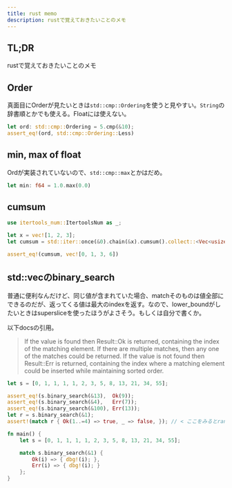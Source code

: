 ```yaml
---
title: rust memo
description: rustで覚えておきたいことのメモ
---
```


## TL;DR

rustで覚えておきたいことのメモ

## Order

真面目にOrderが見たいときは`std::cmp::Ordering`を使うと見やすい。`String`の辞書順とかでも使える。Floatには使えない。

```rust
let ord: std::cmp::Ordering = 5.cmp(&10);
assert_eq!(ord, std::cmp::Ordering::Less)
```

## min, max of float

Ordが実装されていないので、`std::cmp::max`とかはだめ。

```rust
let min: f64 = 1.0.max(0.0)
```

## cumsum

```rust
use itertools_num::ItertoolsNum as _;

let x = vec![1, 2, 3];
let cumsum = std::iter::once(&0).chain(&x).cumsum().collect::<Vec<usize>>();

assert_eq!(cumsum, vec![0, 1, 3, 6])
```

## std::vecのbinary_search

普通に便利なんだけど、同じ値が含まれていた場合、matchそのものは値全部にできるのだが、返ってくる値は最大のindexを返す。なので、lower_boundがしたいときはsupersliceを使ったほうがよさそう。もしくは自分で書くか。

以下docsの引用。

> If the value is found then Result::Ok is returned, containing the index of the matching element. If there are multiple matches, then any one of the matches could be returned. If the value is not found then Result::Err is returned, containing the index where a matching element could be inserted while maintaining sorted order.

```rust
let s = [0, 1, 1, 1, 1, 2, 3, 5, 8, 13, 21, 34, 55];

assert_eq!(s.binary_search(&13),  Ok(9));
assert_eq!(s.binary_search(&4),   Err(7));
assert_eq!(s.binary_search(&100), Err(13));
let r = s.binary_search(&1);
assert!(match r { Ok(1..=4) => true, _ => false, }); // < ここをみるとrangeでmatchさせることはできる。
```

```rust
fn main() {
    let s = [0, 1, 1, 1, 1, 2, 3, 5, 8, 13, 21, 34, 55];

    match s.binary_search(&1) {
        Ok(i) => { dbg!(i); },
        Err(i) => { dbg!(i); }
    };
}
```